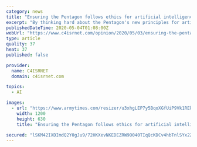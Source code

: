 ```yaml
---
category: news
title: "Ensuring the Pentagon follows ethics for artificial intelligence"
excerpt: "By thinking hard about the Pentagon's new principles for artificial intelligence, the department and agencies can ensure those ethics are followed and that the next generation of AI technology is properly fielded."
publishedDateTime: 2020-05-04T01:08:00Z
webUrl: "https://www.c4isrnet.com/opinion/2020/05/03/ensuring-the-pentagon-follows-ethics-for-artificial-intelligence/"
type: article
quality: 37
heat: 37
published: false

provider:
  name: C4ISRNET
  domain: c4isrnet.com

topics:
  - AI

images:
  - url: "https://www.armytimes.com/resizer/u3xhgLEP7y5BqoXGfUiP9Vk1REk=/1200x630/filters:quality(100)/arc-anglerfish-arc2-prod-mco.s3.amazonaws.com/public/GTEUDWH56JAEPE3NVL3MWEG3FQ.jpg"
    width: 1200
    height: 630
    title: "Ensuring the Pentagon follows ethics for artificial intelligence"

secured: "lSKM42IXDImdQ2Y0gJu9/72HKXevNKEDEZRW9O040TIqQcKDCv4hbTnlSYx2ZXZtOrFpQM3VA8yI1dk4wJDOwBltEmdSC9iZrTMiIUo6LmDlnoorU8Dn8TFMCurXz8F/hALSAzdFNUssOJnR3SNET+k4OJWFYZB2LZLfqSYAE6mZne7uP+TfFSUCiSU0lLdn76RZMDk0G0BcYHNKZziLmmOG7b28ENb+K6O4e6a0TTybOlmMm6FBn+kQFvRCLDlal6RBbrpwTuJ5xS0unkPEbmmMFjbVGQdzOUePWFtDUcIH9pL2vATSbJFV6fZrk3rV;oYQdt5XrjW7dGKdWchPcCg=="
---
```


